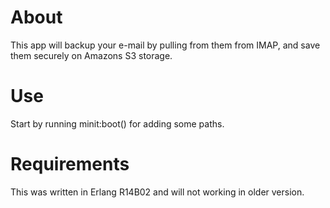 About
=====
This app will backup your e-mail by pulling from them from IMAP, and save them securely on Amazons S3 storage.

Use
===
Start by running minit:boot() for adding some paths.

Requirements
============

This was written in Erlang R14B02 and will not working in older version.
